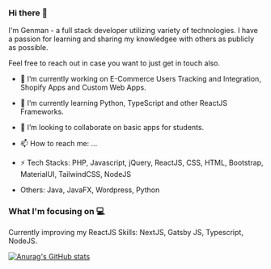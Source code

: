### Hi there 👋

 I'm Genman - a full stack developer utilizing variety of technologies.  I have a passion for learning and sharing my knowledgee with others as publicly as possible.

Feel free to reach out in case you want to just get in touch also.


- 🔭 I’m currently working on E-Commerce Users Tracking and Integration, Shopify Apps and Custom Web Apps.
- 🌱 I’m currently learning Python, TypeScript and other ReactJS Frameworks.
- 👯 I’m looking to collaborate on basic apps for students.

- 📫 How to reach me: ...

- ⚡ Tech Stacks: PHP, Javascript, jQuery, ReactJS, CSS, HTML, Bootstrap, MaterialUI, TailwindCSS, NodeJS
- Others: Java, JavaFX, Wordpress, Python
<!--
**genmancoder/genmancoder** is a ✨ _special_ ✨ repository because its `README.md` (this file) appears on your GitHub profile.

Here are some ideas to get you started:

- 🔭 I’m currently working on ...
- 🌱 I’m currently learning ...
- 👯 I’m looking to collaborate on ...
- 🤔 I’m looking for help with ...
- 💬 Ask me about ...
- 📫 How to reach me: ...
- 😄 Pronouns: ...
- ⚡ Fun fact: ...
-->
### What I'm focusing on :computer:
Currently improving my ReactJS Skills: NextJS, Gatsby JS, Typescript, NodeJS.


[![Anurag's GitHub stats](https://github-readme-stats.vercel.app/api?username=genmancoder)](https://github.com/anuraghazra/github-readme-stats)
